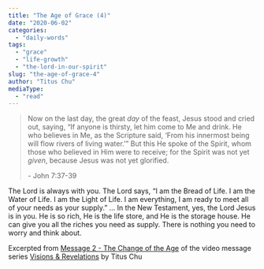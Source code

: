 ```yaml
---
title: "The Age of Grace (4)"
date: "2020-06-02"
categories: 
  - "daily-words"
tags: 
  - "grace"
  - "life-growth"
  - "the-lord-in-our-spirit"
slug: "the-age-of-grace-4"
author: "Titus Chu"
mediaType: 
  - "read"
---
```


> Now on the last day, the great _day_ of the feast, Jesus stood and cried out, saying, “If anyone is thirsty, let him come to Me and drink. He who believes in Me, as the Scripture said, ‘From his innermost being will flow rivers of living water.’” But this He spoke of the Spirit, whom those who believed in Him were to receive; for the Spirit was not yet _given_, because Jesus was not yet glorified.
> 
> \- John 7:37-39

The Lord is always with you. The Lord says, “I am the Bread of Life. I am the Water of Life. I am the Light of Life. I am everything, I am ready to meet all of your needs as your supply.” ... In the New Testament, yes, the Lord Jesus is in you. He is so rich, He is the life store, and He is the storage house. He can give you all the riches you need as supply. There is nothing you need to worry and think about.

Excerpted from [Message 2 - The Change of the Age](https://youtu.be/JY-JCZWfUSY?t=1180) of the video message series [Visions & Revelations](http://english.thechurchincleveland.org/virtual-lords-day.html) by Titus Chu
